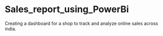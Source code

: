 # Sales_report_using_PowerBi
Creating a dashboard for a shop to track and analyze online sales across india.
